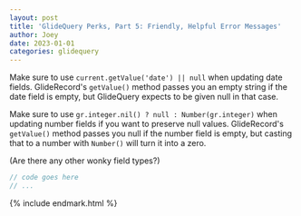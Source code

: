 ```yaml
---
layout: post
title: 'GlideQuery Perks, Part 5: Friendly, Helpful Error Messages'
author: Joey
date: 2023-01-01
categories: glidequery
---
```



Make sure to use `current.getValue('date') || null` when updating date fields. GlideRecord's `getValue()` method passes you an empty string if the date field is empty, but GlideQuery expects to be given null in that case.

Make sure to use `gr.integer.nil() ? null : Number(gr.integer)` when updating number fields if you want to preserve null values. GlideRecord's `getValue()` method passes you null if the number field is empty, but casting that to a number with `Number()` will turn it into a zero.

(Are there any other wonky field types?)

~~~ javascript
// code goes here
// ...
~~~





{% include endmark.html %}

